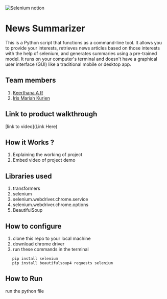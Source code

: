 
![Selenium notion](https://github.com/TH-Activities/saturday-hack-night-template/assets/117498997/55359343-b124-49be-b8c8-9e6f5d295c8f)




# News Summarizer
This is a Python script that functions as a command-line tool. It allows you to provide your interests, retrieves news articles based on those interests with the help of selenium, and generates summaries using a pre-trained model.
It runs on your computer's terminal and doesn't have a graphical user interface (GUI) like a traditional mobile or desktop app.
## Team members
1. [Keerthana A R](https://github.com/keerthana-ar)
2. [Iris Mariah Kurien](https://github.com/irisxvii)
## Link to product walkthrough
[link to video](Link Here)
## How it Works ?
1. Explaining the working of project
2. Embed video of project demo
## Libraries used
1. transformers
2. selenium  
3. selenium.webdriver.chrome.service 
4. selenium.webdriver.chrome.options 
5. BeautifulSoup 
## How to configure
1. clone this repo to your local machine
2. download chrome driver
3. run these commands in the terminal
``` 
   pip install selenium
   pip install beautifulsoup4 requests selenium
   ```
   
       
## How to Run
run the python file
